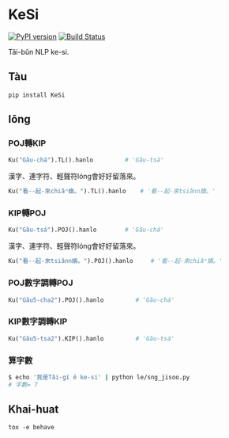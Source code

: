 # KeSi
[![PyPI version](https://badge.fury.io/py/KeSi.svg)](https://badge.fury.io/py/KeSi)
[![Build Status](https://app.travis-ci.com/i3thuan5/KeSi.svg?branch=master)](https://app.travis-ci.com/i3thuan5/KeSi)

Tâi-bûn NLP ke-si.

## Tàu
```
pip install KeSi
```

## Iōng

### POJ轉KIP
```python
Ku("Gâu-chá").TL().hanlo         # 'Gâu-tsá'
```
漢字、連字符、輕聲符lóng會好好留落來。
```python
Ku("看--起-來chiâⁿ媠。").TL().hanlo    # '看--起-來tsiânn媠。'
```
### KIP轉POJ
```python
Ku("Gâu-tsá").POJ().hanlo        # 'Gâu-chá'
```
漢字、連字符、輕聲符lóng會好好留落來。
```python
Ku("看--起-來tsiânn媠。").POJ().hanlo     # '看--起-來chiâⁿ媠。'
```
### POJ數字調轉POJ
```python
Ku("Gâu5-cha2").POJ().hanlo         # 'Gâu-chá'
```
### KIP數字調轉KIP
```python
Ku("Gâu5-tsa2").KIP().hanlo         # 'Gâu-tsá'
```
### 算字數
```bash
$ echo '我是Tâi-gí ê ke-si' | python le/sng_jisoo.py
# 字數= 7
```

## Khai-huat
```
tox -e behave
```
